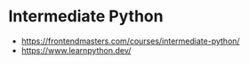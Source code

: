 # Intermediate Python

* <https://frontendmasters.com/courses/intermediate-python/>
* <https://www.learnpython.dev/>